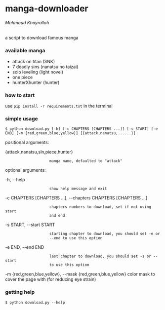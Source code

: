 # manga-downloader
###### Mahmoud Khayrallah
a script to download famous manga

### available manga
<ul>
<li> attack on titan (SNK)</li>
<li> 7 deadly sins (nanatsu no taizai)</li>
<li> solo leveling (light novel)</li>
<li> one piece </li>
<li> hunterXhunter (hunter) </li>
</ul>

### how to start

use ` pip install -r requirements.txt ` in the terminal

### simple usage

` $ python download.py [-h] [-c CHAPTERS [CHAPTERS ...]] [-s START] [-e END] [-m {red,green,blue,yellow}] [{attack,nanatsu,......}] `

positional arguments:

  {attack,nanatsu,sln,piece,hunter}

                        manga name, defaulted to "attack"

optional arguments:

  -h, --help

                        show help message and exit

  -c CHAPTERS [CHAPTERS ...], --chapters CHAPTERS [CHAPTERS ...]

                        chapters numbers to download, set if not using start
                        and end
  -s START, --start START

                        starting chapter to download, you should set -e or
                        --end to use this option
                        
  -e END, --end END

                        last chapter to download, you should set -s or --start
                        to use this option

   -m {red,green,blue,yellow}, --mask {red,green,blue,yellow}
                        color mask to cover the page with (for reducing eye
                        strain)

### getting help

` $ python download.py --help `
